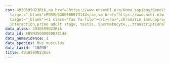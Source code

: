```yaml
---
csv: 4930599N23Rik,<a href="https://www.ensembl.org/Homo_sapiens/Gene/Summary?db=core;g=ENSMUSG00000073144"
  target="_blank">ENSMUSG00000073144</a>,<a href="https://www.ncbi.nlm.nih.gov/pubmed/25450459"
  target="_blank"><i class="fas fa-file"></i></a>",chromatin immunoprecipitation assay,direct
  interaction,prime adult stage, testis, Spermatocyte,,,transcriptional regulation,
data_alias: 4930599N23Rik
data_id: ENSMUSG00000073144
data_numevidence: 1
data_species: Mus musculus
data_taxid: '10090'
title: 4930599N23Rik
---
```

